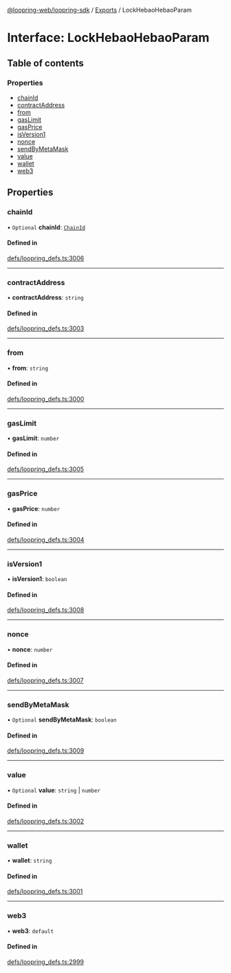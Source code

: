 [@loopring-web/loopring-sdk](../README.md) / [Exports](../modules.md) / LockHebaoHebaoParam

# Interface: LockHebaoHebaoParam

## Table of contents

### Properties

- [chainId](LockHebaoHebaoParam.md#chainid)
- [contractAddress](LockHebaoHebaoParam.md#contractaddress)
- [from](LockHebaoHebaoParam.md#from)
- [gasLimit](LockHebaoHebaoParam.md#gaslimit)
- [gasPrice](LockHebaoHebaoParam.md#gasprice)
- [isVersion1](LockHebaoHebaoParam.md#isversion1)
- [nonce](LockHebaoHebaoParam.md#nonce)
- [sendByMetaMask](LockHebaoHebaoParam.md#sendbymetamask)
- [value](LockHebaoHebaoParam.md#value)
- [wallet](LockHebaoHebaoParam.md#wallet)
- [web3](LockHebaoHebaoParam.md#web3)

## Properties

### chainId

• `Optional` **chainId**: [`ChainId`](../enums/ChainId.md)

#### Defined in

[defs/loopring_defs.ts:3006](https://github.com/Loopring/loopring_sdk/blob/6d0be7c/src/defs/loopring_defs.ts#L3006)

___

### contractAddress

• **contractAddress**: `string`

#### Defined in

[defs/loopring_defs.ts:3003](https://github.com/Loopring/loopring_sdk/blob/6d0be7c/src/defs/loopring_defs.ts#L3003)

___

### from

• **from**: `string`

#### Defined in

[defs/loopring_defs.ts:3000](https://github.com/Loopring/loopring_sdk/blob/6d0be7c/src/defs/loopring_defs.ts#L3000)

___

### gasLimit

• **gasLimit**: `number`

#### Defined in

[defs/loopring_defs.ts:3005](https://github.com/Loopring/loopring_sdk/blob/6d0be7c/src/defs/loopring_defs.ts#L3005)

___

### gasPrice

• **gasPrice**: `number`

#### Defined in

[defs/loopring_defs.ts:3004](https://github.com/Loopring/loopring_sdk/blob/6d0be7c/src/defs/loopring_defs.ts#L3004)

___

### isVersion1

• **isVersion1**: `boolean`

#### Defined in

[defs/loopring_defs.ts:3008](https://github.com/Loopring/loopring_sdk/blob/6d0be7c/src/defs/loopring_defs.ts#L3008)

___

### nonce

• **nonce**: `number`

#### Defined in

[defs/loopring_defs.ts:3007](https://github.com/Loopring/loopring_sdk/blob/6d0be7c/src/defs/loopring_defs.ts#L3007)

___

### sendByMetaMask

• `Optional` **sendByMetaMask**: `boolean`

#### Defined in

[defs/loopring_defs.ts:3009](https://github.com/Loopring/loopring_sdk/blob/6d0be7c/src/defs/loopring_defs.ts#L3009)

___

### value

• `Optional` **value**: `string` \| `number`

#### Defined in

[defs/loopring_defs.ts:3002](https://github.com/Loopring/loopring_sdk/blob/6d0be7c/src/defs/loopring_defs.ts#L3002)

___

### wallet

• **wallet**: `string`

#### Defined in

[defs/loopring_defs.ts:3001](https://github.com/Loopring/loopring_sdk/blob/6d0be7c/src/defs/loopring_defs.ts#L3001)

___

### web3

• **web3**: `default`

#### Defined in

[defs/loopring_defs.ts:2999](https://github.com/Loopring/loopring_sdk/blob/6d0be7c/src/defs/loopring_defs.ts#L2999)
